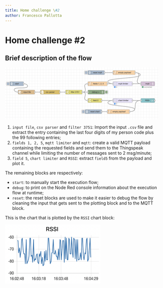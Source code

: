 ```yaml
---
title: Home challenge \#2
author: Francesco Pallotta
---
```


# Home challenge #2

## Brief description of the flow

![Execution flow diagram](assets/flow.png)

1. `input file`, `csv parser` and `filter 3751`: Import the input `.csv` file and extract the entry containing the last four digits of my person code plus the 99 following entries;
2. `fields 1, 2, 5`, `mqtt limiter` and `mqtt`: create a valid MQTT payload containing the requested fields and send them to the Thingspeak channel while limiting the number of messages sent to 2 msg/minute;
3. `field 5`, `chart limiter` and `RSSI`: extract `field5` from the payload and plot it.

The remaining blocks are respectively:

* `start`: to manually start the execution flow;
* `debug`: to print on the Node Red console information about the execution flow at runtime;
* `reset`: the reset blocks are used to make it easier to debug the flow by cleaning the input that gets sent to the plotting block and to the MQTT block.

This is the chart that is plotted by the `RSSI` chart block:

<img src="assets/rssi.png" alt="RSSI chart" style="zoom: 50%;" />